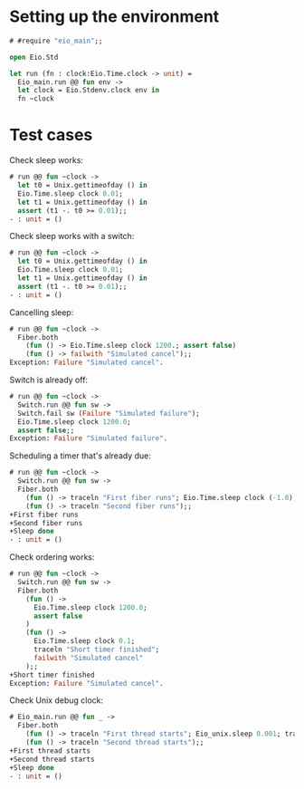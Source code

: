 # Setting up the environment

```ocaml
# #require "eio_main";;
```

```ocaml
open Eio.Std

let run (fn : clock:Eio.Time.clock -> unit) =
  Eio_main.run @@ fun env ->
  let clock = Eio.Stdenv.clock env in
  fn ~clock
```

# Test cases

Check sleep works:

```ocaml
# run @@ fun ~clock ->
  let t0 = Unix.gettimeofday () in
  Eio.Time.sleep clock 0.01;
  let t1 = Unix.gettimeofday () in
  assert (t1 -. t0 >= 0.01);;
- : unit = ()
```

Check sleep works with a switch:

```ocaml
# run @@ fun ~clock ->
  let t0 = Unix.gettimeofday () in
  Eio.Time.sleep clock 0.01;
  let t1 = Unix.gettimeofday () in
  assert (t1 -. t0 >= 0.01);;
- : unit = ()
```

Cancelling sleep:

```ocaml
# run @@ fun ~clock ->
  Fiber.both
    (fun () -> Eio.Time.sleep clock 1200.; assert false)
    (fun () -> failwith "Simulated cancel");;
Exception: Failure "Simulated cancel".
```

Switch is already off:

```ocaml
# run @@ fun ~clock ->
  Switch.run @@ fun sw ->
  Switch.fail sw (Failure "Simulated failure");
  Eio.Time.sleep clock 1200.0;
  assert false;;
Exception: Failure "Simulated failure".
```

Scheduling a timer that's already due:

```ocaml
# run @@ fun ~clock ->
  Switch.run @@ fun sw ->
  Fiber.both
    (fun () -> traceln "First fiber runs"; Eio.Time.sleep clock (-1.0); traceln "Sleep done")
    (fun () -> traceln "Second fiber runs");;
+First fiber runs
+Second fiber runs
+Sleep done
- : unit = ()
```

Check ordering works:

```ocaml
# run @@ fun ~clock ->
  Switch.run @@ fun sw ->
  Fiber.both
    (fun () ->
      Eio.Time.sleep clock 1200.0;
      assert false
    )
    (fun () ->
      Eio.Time.sleep clock 0.1;
      traceln "Short timer finished";
      failwith "Simulated cancel"
    );;
+Short timer finished
Exception: Failure "Simulated cancel".
```

Check Unix debug clock:
```ocaml
# Eio_main.run @@ fun _ ->
  Fiber.both
    (fun () -> traceln "First thread starts"; Eio_unix.sleep 0.001; traceln "Sleep done")
    (fun () -> traceln "Second thread starts");;
+First thread starts
+Second thread starts
+Sleep done
- : unit = ()
```

